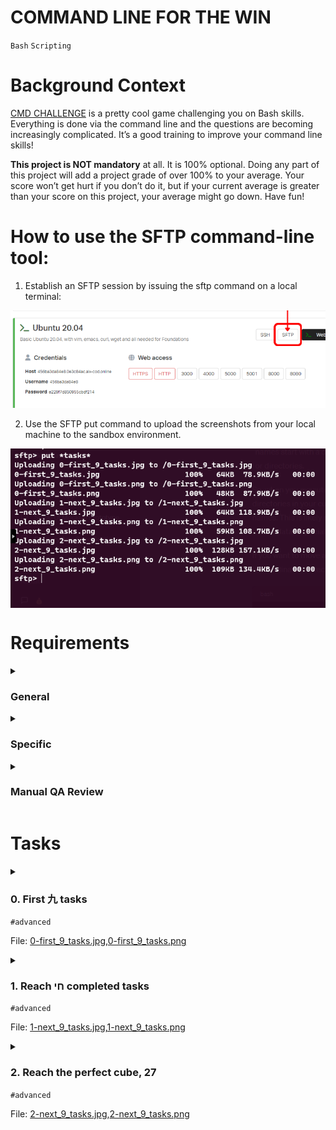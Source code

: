 # **COMMAND LINE FOR THE WIN**
`Bash` `Scripting`

# Background Context
[CMD CHALLENGE](https://cmdchallenge.com/) is a pretty cool game challenging you on Bash skills. Everything is done via the command line and the questions are becoming increasingly complicated. It’s a good training to improve your command line skills!

**This project is NOT mandatory** at all. It is 100% optional. Doing any part of this project will add a project grade of over 100% to your average. Your score won’t get hurt if you don’t do it, but if your current average is greater than your score on this project, your average might go down. Have fun!

# How to use the SFTP command-line tool:
1. Establish an SFTP session by issuing the sftp command on a local terminal:
<div align="center"><img width="700px" src="https://github.com/codenvibes/alx-system_engineering-devops/blob/master/command_line_for_the_win/pics/step_1.png"></div>

2. Use the SFTP put command to upload the screenshots from your local machine to the sandbox environment.
<div align="center"><img align="center" src="https://github.com/codenvibes/alx-system_engineering-devops/blob/master/command_line_for_the_win/pics/step_2.png"></div>

# Requirements
<details>
<summary><h3>General</h3></summary>

- A `README.md` file, at the root of the folder of the project, is mandatory
- This project will be manually reviewed.
- As each task is completed, the name of that task will turn green
- Create a screenshot, showing that you completed the required levels
- Push this screenshot with the right name to GitHub, in either the PNG or JPEG format
</details>

<details>
<summary><h3>Specific</h3></summary>

In addition to completing the project tasks and submitting the required `screenshots` to `GitHub`, you are also required to demonstrate the use of the `SFTP` (Secure File Transfer Protocol) command-line tool to move your local screenshots to the sandbox environment.

**References :**
- [SFTP Guide](https://man.openbsd.org/sftp)
- [SFTP File Transfer Tutorial](https://www.digitalocean.com/community/tutorials/how-to-use-sftp-to-securely-transfer-files-with-a-remote-server)

**Here are the steps to follow:**
- Take the `screenshots` of the completed levels as mentioned in the `general` requirements.
- Open a terminal or command prompt on your local machine.
- Use the `SFTP command-line tool` to establish a connection to the sandbox environment. You will need the `hostname`, `username`, and `password` provided to you for the sandbox environment.
- Once connected, navigate to the `directory` where you want to upload the `screenshots`.
- Use the SFTP `put` command to upload the `screenshots` from your local machine to the sandbox environment.
- Confirm that the `screenshots` have been successfully transferred by checking the sandbox directory.
- Once the `screenshots` are transferred, you can proceed to push the `screenshots` to `GitHub` as mentioned in the initial requirements.
- Make sure to include the steps you followed to use the SFTP command-line tool in your project’s README.md file. This will help the reviewers understand how you performed the file transfer using SFTP.

**NOTE :**
- The screenshoots of completed level should be inside the dir `/root/alx-system_engineering-devops/command_line_for_the_win/`
</details>

<details>
<summary><h3>Manual QA Review</h3></summary>

**It is your responsibility to request a review for this project from a peer. If no peers have been reviewed, you should request a review from a TA or staff member.**
</details>

<!-- # More Info -->

# Tasks

<details>
<summary>

### 0. First 九 tasks
`#advanced`

File: [0-first_9_tasks.jpg](https://github.com/codenvibes/alx-system_engineering-devops/blob/master/command_line_for_the_win/0-first_9_tasks.jpg),[0-first_9_tasks.png](https://github.com/codenvibes/alx-system_engineering-devops/blob/master/command_line_for_the_win/0-first_9_tasks.png)
</summary>

Complete the first 9 tasks.
</details>

<details>
<summary>

### 1. Reach חי completed tasks
`#advanced`

File: [1-next_9_tasks.jpg](https://github.com/codenvibes/alx-system_engineering-devops/blob/master/command_line_for_the_win/1-next_9_tasks.jpg),[1-next_9_tasks.png](https://github.com/codenvibes/alx-system_engineering-devops/blob/master/command_line_for_the_win/1-next_9_tasks.png)
</summary>

Complete the 9 next tasks, getting to 18 total.
</details>

<details>
<summary>

### 2. Reach the perfect cube, 27
`#advanced`

File: [2-next_9_tasks.jpg](https://github.com/codenvibes/alx-system_engineering-devops/blob/master/command_line_for_the_win/2-next_9_tasks.jpg),[2-next_9_tasks.png](https://github.com/codenvibes/alx-system_engineering-devops/blob/master/command_line_for_the_win/2-next_9_tasks.png)
</summary>

Complete the 9 next tasks, getting to 27 total.
</details>

